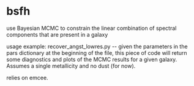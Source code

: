 bsfh
=====

use Bayesian MCMC to constrain the linear combination of spectral components that are present in a galaxy

usage example: recover_angst_lowres.py -- given the parameters in the pars dictionary at the beginning of the file, this piece of code will return some diagnostics and plots of the MCMC results for a given galaxy.  Assumes a single metallicity and no dust (for now).

relies on emcee.




